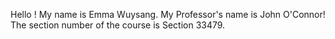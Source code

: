 Hello ! My name is Emma Wuysang.
My Professor's name is John O'Connor!
The section number of the course is Section 33479.
